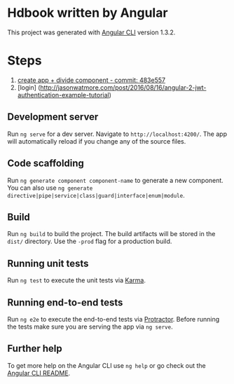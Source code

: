# Hdbook written by Angular

This project was generated with [Angular CLI](https://github.com/angular/angular-cli) version 1.3.2.

# Steps

1. [create app + divide component - commit: 483e557 ](https://github.com/uixcrazy/hdbook-angular/commit/b305f6c90b3b24b945f950861c952035aa8517a7)
2. [login] (http://jasonwatmore.com/post/2016/08/16/angular-2-jwt-authentication-example-tutorial)

## Development server

Run `ng serve` for a dev server. Navigate to `http://localhost:4200/`. The app will automatically reload if you change any of the source files.

## Code scaffolding

Run `ng generate component component-name` to generate a new component. You can also use `ng generate directive|pipe|service|class|guard|interface|enum|module`.

## Build

Run `ng build` to build the project. The build artifacts will be stored in the `dist/` directory. Use the `-prod` flag for a production build.

## Running unit tests

Run `ng test` to execute the unit tests via [Karma](https://karma-runner.github.io).

## Running end-to-end tests

Run `ng e2e` to execute the end-to-end tests via [Protractor](http://www.protractortest.org/).
Before running the tests make sure you are serving the app via `ng serve`.

## Further help

To get more help on the Angular CLI use `ng help` or go check out the [Angular CLI README](https://github.com/angular/angular-cli/blob/master/README.md).
